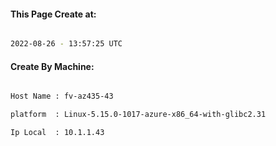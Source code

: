 
   
#### This Page Create at:

```bash

2022-08-26 - 13:57:25 UTC

```

#### Create By Machine:

```bash

Host Name : fv-az435-43

platform  : Linux-5.15.0-1017-azure-x86_64-with-glibc2.31

Ip Local  : 10.1.1.43

```

